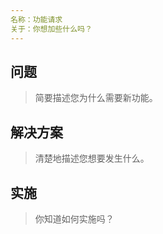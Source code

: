 ```yaml
---
名称：功能请求
关于：你想加些什么吗？
---
```


<!--
感谢您开启一个 issue 🙌
此模板可帮助您创建有效的功能请求。
-->

## 问题

> 简要描述您为什么需要新功能。

## 解决方案

> 清楚地描述您想要发生什么。

## 实施

> 你知道如何实施吗？
